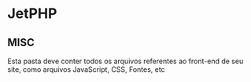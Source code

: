 # JetPHP

## MISC

Esta pasta deve conter todos os arquivos referentes ao front-end de seu site, como arquivos JavaScript, CSS, Fontes, etc
